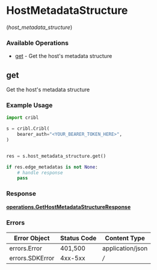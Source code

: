 # HostMetadataStructure
(*host_metadata_structure*)

### Available Operations

* [get](#get) - Get the host's metadata structure

## get

Get the host's metadata structure

### Example Usage

```python
import cribl

s = cribl.Cribl(
    bearer_auth="<YOUR_BEARER_TOKEN_HERE>",
)


res = s.host_metadata_structure.get()

if res.edge_metadatas is not None:
    # handle response
    pass

```


### Response

**[operations.GetHostMetadataStructureResponse](../../models/operations/gethostmetadatastructureresponse.md)**
### Errors

| Error Object     | Status Code      | Content Type     |
| ---------------- | ---------------- | ---------------- |
| errors.Error     | 401,500          | application/json |
| errors.SDKError  | 4xx-5xx          | */*              |
